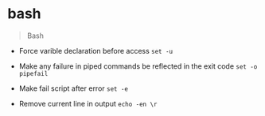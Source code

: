 # bash

> Bash

- Force varible declaration before access
`set -u`

- Make any failure in piped commands be reflected in the exit code
`set -o pipefail`

- Make fail script after error
`set -e`

- Remove current line in output
`echo -en \r`

